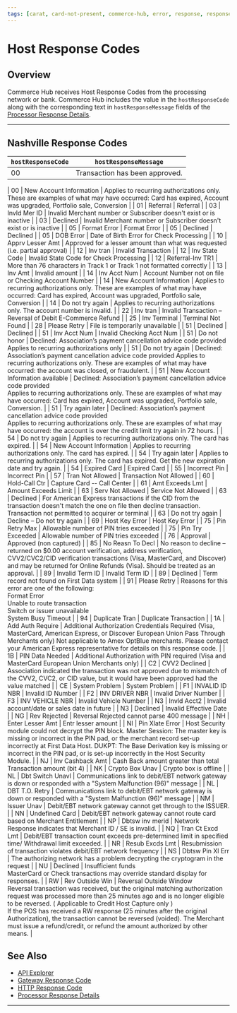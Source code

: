 ```yaml
---
tags: [carat, card-not-present, commerce-hub, error, response, response-code, card-present]
---
```


# Host Response Codes

## Overview

Commerce Hub receives Host Response Codes from the processing network or bank. Commerce Hub includes the value in the `hostResponseCode` along with the corresponding text in `hostResponseMessage` fields of the [Processor Response Details](?path=docs/Resources/Master-Data/Processor-Response-Details.md).

---

## Nashville Response Codes

<!-- https://docs.firstdata.com/org/gateway/node/473 -->

| `hostResponseCode` | `hostResponseMessage` |
| ---- | ------------ |
| 00 | Transaction has been approved. |


| 00 | New Account Information | Applies to recurring authorizations only. These are examples of what may have occurred: Card has expired, Account was upgraded, Portfolio sale, Conversion |
| 01 | Referral | Referral |
| 03 | Invld Mer ID | Invalid Merchant number or Subscriber doesn't exist or is inactive |
| 03 | Declined | Invalid Merchant number or Subscriber doesn't exist or is inactive |
| 05 | Format Error | Format Error |
| 05 | Declined | Declined |
| 05 | DOB Error | Date of Birth Error for Check Processing |
| 10 | Apprv Lesser Amt | Approved for a lesser amount than what was requested (i.e. partial approval) |
| 12 | Inv tran | Invalid Transaction |
| 12 | Inv State Code | Invalid State Code for Check Processing |
| 12 | Referral-Inv TR1 | More than 76 characters in Track 1 or Track 1 not formatted correctly |
| 13 | Inv Amt | Invalid amount |
| 14 | Inv Acct Num | Account Number not on file or Checking Account Number |
| 14 | New Account Information | Applies to recurring authorizations only. These are examples of what may have occurred: Card has expired, Account was upgraded, Portfolio sale, Conversion |
| 14 | Do not try again | Applies to recurring authorizations only. The account number is invalid. |
| 22 | Inv tran | Invalid Transaction – Reversal of Debit E-Commerce Refund |
| 25 | Inv Terminal | Terminal Not Found |
| 28 | Please Retry | File is temporarily unavailable |
| 51 | Declined | Declined |
| 51 | Inv Acct Num | Invalid Checking Acct Num |
| 51 | Do not honor | Declined: Association’s payment cancellation advice code provided Applies to recurring authorizations only |
| 51 | Do not try again | Declined: Association’s payment cancellation advice code provided Applies to recurring authorizations only. These are examples of what may have occurred: the account was closed, or fraudulent. |
| 51 | New Account Information available | Declined: Association’s payment cancellation advice code provided </br> Applies to recurring authorizations only. These are examples of what may have occurred: Card has expired, Account was upgraded, Portfolio sale, Conversion. |
| 51 | Try again later | Declined: Association’s payment cancellation advice code provided </br> Applies to recurring authorizations only. These are examples of what may have occurred: the account is over the credit limit try again in 72 hours. |
| 54 | Do not try again | Applies to recurring authorizations only. The card has expired. |
| 54 | New Account Information | Applies to recurring authorizations only. The card has expired. |
| 54 | Try again later | Applies to recurring authorizations only. The card has expired. Get the new expiration date and try again. |
| 54 | Expired Card | Expired Card |
| 55 | Incorrect Pin | Incorrect Pin |
| 57 | Tran Not Allowed | Transaction Not Allowed |
| 60 | Hold-Call Ctr | Capture Card -- Call Center |
| 61 | Amt Exceeds Lmt | Amount Exceeds Limit |
| 63 | Serv Not Allowed | Service Not Allowed |
| 63 | Declined | For American Express transactions if the CID from the transaction doesn't match the one on file then decline transaction. Transaction not permitted to acquirer or terminal |
| 63 | Do not try again | Decline – Do not try again |
| 69 | Host Key Error | Host Key Error |
| 75 | Pin Retry Max | Allowable number of PIN tries exceeded |
| 75 | Pin Try Exceeded | Allowable number of PIN tries exceeded |
| 76 | Approval | Approved (non captured) |
| 85 | No Reasn To Decl | No reason to decline – returned on $0.00 account verification, address verification, CVV2/CVC2/CID verification transactions (Visa, MasterCard, and Discover) and may be returned for Online Refunds (Visa). Should be treated as an approval. |
| 89 | Invalid Term ID | Invalid Term ID |
| 89 | Declined | Term record not found on First Data system |
| 91 | Please Retry | Reasons for this error are one of the following: </br> Format Error </br> Unable to route transaction </br> Switch or issuer unavailable </br> System Busy Timeout |
| 94 | Duplicate Tran | Duplicate Transaction |
| 1A | Add Auth Require | Additional Authorization Credentials Required (Visa, MasterCard, American Express, or Discover European Union Pass Through Merchants only) Not applicable to Amex OptBlue merchants. Please contact your American Express representative for details on this response code. |
| 1B | PIN Data Needed | Additional Authorization with PIN required (Visa and MasterCard European Union Merchants only) |
| C2 | CVV2 Declined | Association indicated the transaction was not approved due to mismatch of the CVV2, CVC2, or CID value, but it would have been approved had the value matched |
| CE | System Problem | System Problem |
| F1 | INVALID ID NBR | Invalid ID Number |
| F2 | INV DRIVER NBR | Invalid Driver Number |
| F3 | INV VEHICLE NBR | Invalid Vehicle Number |
| N3 | Invld Acct2 | Invalid account/date or sales date in future |
| N3 | Declined | Invalid Effective Date |
| NG | Rev Rejected | Reversal Rejected cannot parse 400 message |
| NH | Enter Lesser Amt | Entr lesser amount |
| NI | Pin Xlate Error | Host Security module could not decrypt the PIN block. Master Session: The master key is missing or incorrect in the PIN pad, or the merchant record set-up incorrectly at First Data Host. DUKPT: The Base Derivation key is missing or incorrect in the PIN pad, or is set-up incorrectly in the Host Security Module. |
| NJ | Inv Cashback Amt | Cash Back amount greater than total Transaction amount (bit 4) |
| NK | Crypto Box Unav | Crypto box is offline |
| NL | Dbt Switch Unavl | Communications link to debit/EBT network gateway is down or responded with a "System Malfunction (96)" message |
| NL | DBT T.O. Retry | Communications link to debit/EBT network gateway is down or responded with a "System Malfunction (96)" message |
| NM | Issuer Unav | Debit/EBT network gateway cannot get through to the ISSUER. |
| NN | Undefined Card | Debit/EBT network gateway cannot route card based on Merchant Entitlement |
| NP | Dbtsw inv merid | Network Response indicates that Merchant ID / SE is invalid. |
| NQ | Tran Ct Excd Lmt | Debit/EBT transaction count exceeds pre-determined limit in specified time/ Withdrawal limit exceeded. |
| NR | Resub Excds Lmt | Resubmission of transaction violates debit/EBT network frequency |
| NS | Dbtsw Pin Xl Err | The authorizing network has a problem decrypting the cryptogram in the request |
| NU | Declined | Insufficient funds </br>MasterCard or Check transactions may override standard display for responses. |
| RW | Rev Outside Win | Reversal Outside Window </br> Reversal transaction was received, but the original matching authorization request was processed more than 25 minutes ago and is no longer eligible to be reversed. ( Applicable to Credit Host Capture only ) </br> If the POS has received a RW response (25 minutes after the original Authorization), the transaction cannot be reversed (voided). The Merchant must issue a refund/credit, or refund the amount authorized by other means. |

## See Also

- [API Explorer](../api/?type=post&path=/payments/v1/charges)
- [Gateway Response Code](?path=docs/Resources/Guides/Response-Codes/Gateway.md)
- [HTTP Response Code](?path=docs/Resources/Guides/Response-Codes/HTTP.md)
- [Processor Response Details](?path=docs/Resources/Master-Data/Processor-Response-Details.md)
---